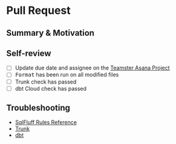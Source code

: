 # Pull Request

## Summary & Motivation

[//]: # (When merged, this pull request will...)

## Self-review

- [ ] Update due date and assignee on the [Teamster Asana Project](https://app.asana.com/0/1205971774138578/1205971926225838)
- [ ] <kbd>Format</kbd> has been run on all modified files
- [ ] Trunk check has passed
- [ ] dbt Cloud check has passed

## Troubleshooting
- [SqlFluff Rules Reference](https://docs.sqlfluff.com/en/stable/rules.html)
- [Trunk](https://teamschools.github.io/teamster/CONTRIBUTING/#trunk)
- [dbt](https://teamschools.github.io/teamster/CONTRIBUTING/#dbt-cloud_1)
